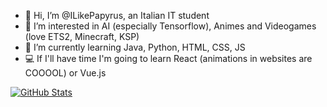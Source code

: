 - 👋 Hi, I’m @ILikePapyrus, an Italian IT student
- 👀 I’m interested in AI (especially Tensorflow), Animes and Videogames (love ETS2, Minecraft, KSP)
- 🌱 I’m currently learning Java, Python, HTML, CSS, JS
- 💻 If I'll have time I'm going to learn React (animations in websites are COOOOL) or Vue.js
<!--- - 📫 How to reach me ... --->

<!---
ILikePapyrus/ILikePapyrus is a ✨ special ✨ repository because its `README.md` (this file) appears on your GitHub profile.
You can click the Preview link to take a look at your changes.
--->
[![GitHub Stats](https://gh-readme-profile.vercel.app/api?username=ILikePapyrus)](https://github.com/FajarKim/github-readme-profile)
